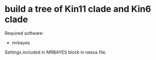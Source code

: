 # build a tree of Kin11 clade and Kin6 clade

Required software:

- mrbayes

Settings included in MRBAYES block in nexus file.



